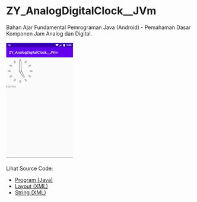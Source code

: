 # ZY_AnalogDigitalClock__JVm
Bahan Ajar Fundamental Pemrograman Java (Android) - Pemahaman Dasar Komponen Jam Analog dan Digital.<br><br>
<img src="https://github.com/RizkyKhapidsyah/ZY_AnalogDigitalClock__JVm/blob/master/app/result/001.PNG" height=310px width=180px><br><br>
Lihat Source Code:<br>
- <a href="https://github.com/RizkyKhapidsyah/ZY_AnalogDigitalClock__JVm/blob/master/app/src/main/java/com/rk/adc/MainActivity.java">Program (Java)</a><br>
- <a href="https://github.com/RizkyKhapidsyah/ZY_AnalogDigitalClock__JVm/blob/master/app/src/main/res/layout/activity_main.xml">Layout (XML)</a><br>
- <a href="https://github.com/RizkyKhapidsyah/ZY_AnalogDigitalClock__JVm/blob/master/app/src/main/res/values/strings.xml">String (XML)</a>
